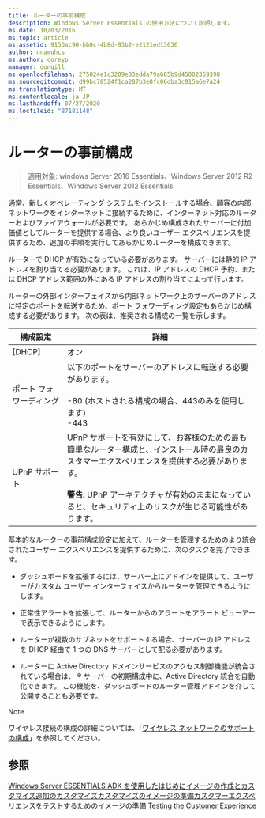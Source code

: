 ```yaml
---
title: ルーターの事前構成
description: Windows Server Essentials の使用方法について説明します。
ms.date: 10/03/2016
ms.topic: article
ms.assetid: 9153ac90-bb0c-4b8d-93b2-e2121ed13636
author: nnamuhcs
ms.author: coreyp
manager: dongill
ms.openlocfilehash: 275024e1c3209e33edda79a685b9d45002369398
ms.sourcegitcommit: d99bc78524f1ca287b3e8fc06dba3c915a6e7a24
ms.translationtype: MT
ms.contentlocale: ja-JP
ms.lasthandoff: 07/27/2020
ms.locfileid: "87181148"
---
```

# <a name="preconfiguring-a-router"></a>ルーターの事前構成

>適用対象: windows Server 2016 Essentials、Windows Server 2012 R2 Essentials、Windows Server 2012 Essentials

通常、新しくオペレーティング システムをインストールする場合、顧客の内部ネットワークをインターネットに接続するために、インターネット対応のルーターおよびファイアウォールが必要です。 あらかじめ構成されたサーバーに付加価値としてルーターを提供する場合、より良いユーザー エクスペリエンスを提供するため、追加の手順を実行してあらかじめルーターを構成できます。

 ルーターで DHCP が有効になっている必要があります。 サーバーには静的 IP アドレスを割り当てる必要があります。 これは、IP アドレスの DHCP 予約、または DHCP アドレス範囲の外にある IP アドレスの割り当てによって行います。

 ルーターの外部インターフェイスから内部ネットワーク上のサーバーのアドレスに特定のポートを転送するため、ポート フォワーディング設定もあらかじめ構成する必要があります。 次の表は、推奨される構成の一覧を示します。

|構成設定|詳細|
|---------------------------|-------------|
|[DHCP]|オン|
|ポート フォワーディング|以下のポートをサーバーのアドレスに転送する必要があります。<br /><br /> -80 (ホストされる構成の場合、443のみを使用します)<br />-443|
|UPnP サポート|UPnP サポートを有効にして、お客様のための最も簡単なルーター構成と、インストール時の最良のカスタマーエクスペリエンスを提供する必要があります。<br /><br /> **警告:** UPnP アーキテクチャが有効のままになっていると、セキュリティ上のリスクが生じる可能性があります。|

 基本的なルーターの事前構成設定に加えて、ルーターを管理するためのより統合されたユーザー エクスペリエンスを提供するために、次のタスクを完了できます。

-   ダッシュボードを拡張するには、サーバー上にアドインを提供して、ユーザーがカスタム ユーザー インターフェイスからルーターを管理できるようにします。

-   正常性アラートを拡張して、ルーターからのアラートをアラート ビューアーで表示できるようにします。

-   ルーターが複数のサブネットをサポートする場合、サーバーの IP アドレスを DHCP 経由で 1 つの DNS サーバーとして配る必要があります。

-   ルーターに Active Directory ドメインサービスのアクセス制御機能が統合されている場合は、 &reg; サーバーの初期構成中に、Active Directory 統合を自動化できます。 この機能を、ダッシュボードのルーター管理アドインを介して公開することも必要です。

> [!NOTE]
>  ワイヤレス接続の構成の詳細については、「[ワイヤレス ネットワークのサポートの構成](Configure-Support-for-a-Wireless-Network.md)」を参照してください。

## <a name="see-also"></a>参照
 [Windows Server ESSENTIALS ADK を使用したはじめに](Getting-Started-with-the-Windows-Server-Essentials-ADK.md)[イメージの作成とカスタマイズ追加の](Creating-and-Customizing-the-Image.md)[カスタマイズカスタマイズ](Additional-Customizations.md)[のイメージの準備カスタマーエクスペリエンスをテストするためのイメージの準備](Preparing-the-Image-for-Deployment.md) [Testing the Customer Experience](Testing-the-Customer-Experience.md)